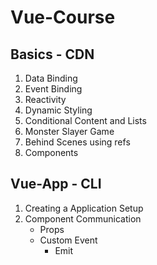 # Vue-Course

## **Basics - CDN**
  1. Data Binding 
  2. Event Binding
  3. Reactivity
  4. Dynamic Styling
  5. Conditional Content and Lists
  6. Monster Slayer Game
  7. Behind Scenes using refs
  8. Components


## **Vue-App - CLI**
  1. Creating a Application Setup
  2. Component Communication
     - Props
     - Custom Event
       - Emit

